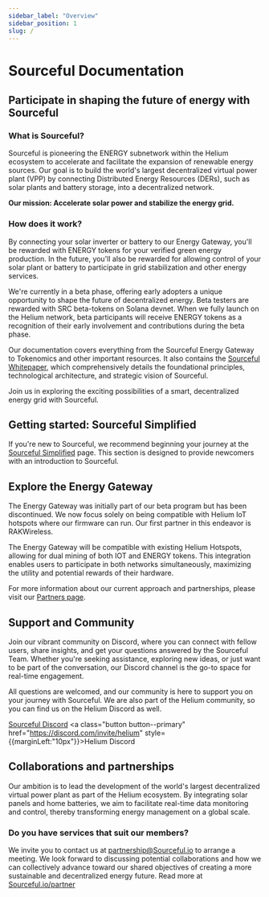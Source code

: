 ```yaml
---
sidebar_label: "Overview"
sidebar_position: 1
slug: /
---
```


# Sourceful Documentation

## Participate in shaping the future of energy with Sourceful

### What is Sourceful? 

Sourceful is pioneering the ENERGY subnetwork within the Helium ecosystem to accelerate and facilitate the expansion of renewable energy sources. Our goal is to build the world's largest decentralized virtual power plant (VPP) by connecting Distributed Energy Resources (DERs), such as solar plants and battery storage, into a decentralized network.

**Our mission: Accelerate solar power and stabilize the energy grid.**

### How does it work?
By connecting your solar inverter or battery to our Energy Gateway, you'll be rewarded with ENERGY tokens for your verified green energy production. In the future, you'll also be rewarded for allowing control of your solar plant or battery to participate in grid stabilization and other energy services.

We're currently in a beta phase, offering early adopters a unique opportunity to shape the future of decentralized energy. Beta testers are rewarded with SRC beta-tokens on Solana devnet. When we fully launch on the Helium network, beta participants will receive ENERGY tokens as a recognition of their early involvement and contributions during the beta phase.

Our documentation covers everything from the Sourceful Energy Gateway to Tokenomics and other important resources. It also contains the [Sourceful Whitepaper](/whitepaper/), which comprehensively details the foundational principles, technological architecture, and strategic vision of Sourceful.<br />

Join us in exploring the exciting possibilities of a smart, decentralized energy grid with Sourceful.

## Getting started: Sourceful Simplified

If you're new to Sourceful, we recommend beginning your journey at the [Sourceful Simplified](/simplified/) page. This section is designed to provide newcomers with an introduction to Sourceful.

## Explore the Energy Gateway

The Energy Gateway was initially part of our beta program but has been discontinued. We now focus solely on being compatible with Helium IoT hotspots where our firmware can run. Our first partner in this endeavor is RAKWireless.

The Energy Gateway will be compatible with existing Helium Hotspots, allowing for dual mining of both IOT and ENERGY tokens. This integration enables users to participate in both networks simultaneously, maximizing the utility and potential rewards of their hardware.

For more information about our current approach and partnerships, please visit our [Partners page](/partners/).

## Support and Community

Join our vibrant community on Discord, where you can connect with fellow users, share insights, and get your questions answered by the Sourceful Team. Whether you're seeking assistance, exploring new ideas, or just want to be part of the conversation, our Discord channel is the go-to space for real-time engagement.

All questions are welcomed, and our community is here to support you on your journey with Sourceful. We are also part of the Helium community, so you can find us on the Helium Discord as well.

<a class="button button--primary" href="https://discord.gg/Sourceful">Sourceful Discord</a>
<a class="button button--primary" href="https://discord.com/invite/helium" style={{marginLeft:"10px"}}>Helium Discord</a>

## Collaborations and partnerships

Our ambition is to lead the development of the world's largest decentralized virtual power plant as part of the Helium ecosystem. By integrating solar panels and home batteries, we aim to facilitate real-time data monitoring and control, thereby transforming energy management on a global scale.

### Do you have services that suit our members?

We invite you to contact us at partnership@Sourceful.io to arrange a meeting. We look forward to discussing potential collaborations and how we can collectively advance toward our shared objectives of creating a more sustainable and decentralized energy future. Read more at [Sourceful.io/partner](https://Sourceful.io/partner)

<!-- New to Sourceful?
Start out at ["Sourceful Simplified"](/simplified/). After that, you are ready to read our [whitepaper](/whitepaper/) which will make you learn more about the innovative technology behind Sourceful and the possibilities of renewable energy!

We are committed to sustainability and ensuring that our users have a seamless experience, which is why we provide detailed troubleshooting and FAQs to address any issues that may arise.

Join us in exploring the exciting possibilities of a smart, decentralized grid with Sourceful. -->

<!-- <a class="button button--primary" href="https://forms.gle/nAdpEi4oCuNeBHto9">Sign up on our Notice of Interest</a> -->
